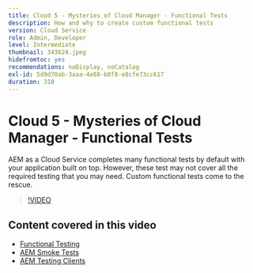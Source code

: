 ```yaml
---
title: Cloud 5 - Mysteries of Cloud Manager - Functional Tests
description: How and why to create custom functional tests
version: Cloud Service
role: Admin, Developer
level: Intermediate
thumbnail: 343624.jpeg
hidefromtoc: yes
recommendations: noDisplay, noCatalog
exl-id: 5d9d70ab-3aaa-4e88-b0f8-e8cfe73cc617
duration: 310
---
```

# Cloud 5 - Mysteries of Cloud Manager - Functional Tests

AEM as a Cloud Service completes many functional tests by default with your application built on top. However, these test may not cover all the required testing that you may need. Custom functional tests come to the rescue.

>[!VIDEO](https://video.tv.adobe.com/v/343624?quality=12&learn=on)

## Content covered in this video

+ [Functional Testing](https://experienceleague.adobe.com/docs/experience-manager-cloud-service/content/implementing/using-cloud-manager/test-results/functional-testing.html)
+ [AEM Smoke Tests](https://github.com/adobe/aem-test-samples/)
+ [AEM Testing Clients](https://github.com/adobe/aem-testing-clients/ )
